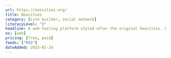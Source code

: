```yaml
---
url: https://neocities.org/
title: Neocities
category: [site builder, social network]
literacyLevel: "3"
headline: A web hosting platform styled after the original Geocities. Optional subscriptions for supporter perks are available, and all sites come with RSS feeds by default.
os: [web]
pricing: [free, paid]
feeds: ["RSS"]
dateAdded: 2025-01-24
---
```

